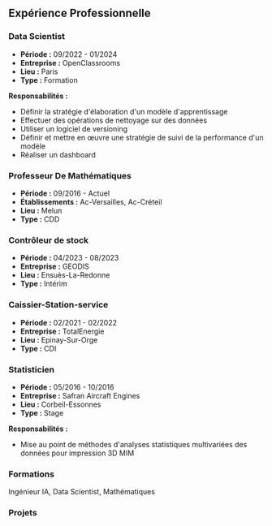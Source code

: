 ## Expérience Professionnelle

### Data Scientist
- **Période :** 09/2022 - 01/2024
- **Entreprise :** OpenClassrooms
- **Lieu :** Paris
- **Type :** Formation

**Responsabilités :**
- Définir la stratégie d'élaboration d'un modèle d'apprentissage
- Effectuer des opérations de nettoyage sur des données
- Utiliser un logiciel de versioning
- Définir et mettre en œuvre une stratégie de suivi de la performance d'un modèle
- Réaliser un dashboard

### Professeur De Mathématiques
- **Période :** 09/2016 - Actuel
- **Établissements :** Ac-Versailles, Ac-Créteil
- **Lieu :** Melun
- **Type :** CDD

### Contrôleur de stock
- **Période :** 04/2023 - 08/2023
- **Entreprise :** GEODIS
- **Lieu :** Ensuès-La-Redonne
- **Type :** Intérim

### Caissier-Station-service
- **Période :** 02/2021 - 02/2022
- **Entreprise :** TotalEnergie
- **Lieu :** Epinay-Sur-Orge
- **Type :** CDI

### Statisticien
- **Période :** 05/2016 - 10/2016
- **Entreprise :** Safran Aircraft Engines
- **Lieu :** Corbeil-Essonnes
- **Type :** Stage

**Responsabilités :**
- Mise au point de méthodes d'analyses statistiques multivariées des données pour impression 3D MIM


### Formations
Ingénieur IA, Data Scientist, Mathématiques

### Projets
